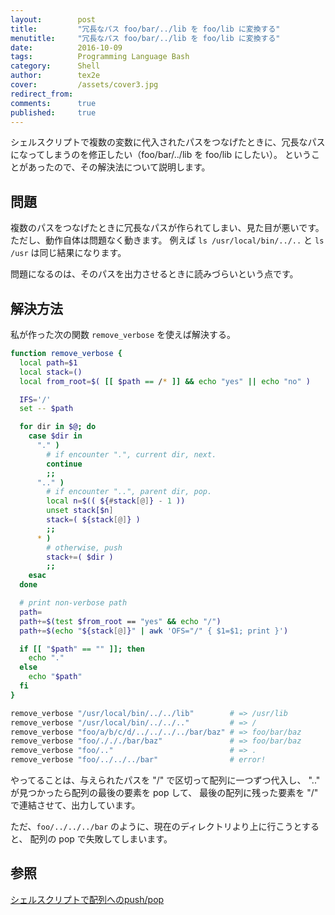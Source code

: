 ```yaml
---
layout:        post
title:         "冗長なパス foo/bar/../lib を foo/lib に変換する"
menutitle:     "冗長なパス foo/bar/../lib を foo/lib に変換する"
date:          2016-10-09
tags:          Programming Language Bash
category:      Shell
author:        tex2e
cover:         /assets/cover3.jpg
redirect_from:
comments:      true
published:     true
---
```


シェルスクリプトで複数の変数に代入されたパスをつなげたときに、冗長なパスになってしまうのを修正したい（foo/bar/../lib を foo/lib にしたい）。
ということがあったので、その解決法について説明します。


問題
---------------

複数のパスをつなげたときに冗長なパスが作られてしまい、見た目が悪いです。
ただし、動作自体は問題なく動きます。
例えば `ls /usr/local/bin/../..` と `ls /usr` は同じ結果になります。

問題になるのは、そのパスを出力させるときに読みづらいという点です。


解決方法
---------------

私が作った次の関数 `remove_verbose` を使えば解決する。

```bash
function remove_verbose {
  local path=$1
  local stack=()
  local from_root=$( [[ $path == /* ]] && echo "yes" || echo "no" )

  IFS='/'
  set -- $path

  for dir in $@; do
    case $dir in
      "." )
        # if encounter ".", current dir, next.
        continue
        ;;
      ".." )
        # if encounter "..", parent dir, pop.
        local n=$(( ${#stack[@]} - 1 ))
        unset stack[$n]
        stack=( ${stack[@]} )
        ;;
      * )
        # otherwise, push
        stack+=( $dir )
        ;;
    esac
  done

  # print non-verbose path
  path=
  path+=$(test $from_root == "yes" && echo "/")
  path+=$(echo "${stack[@]}" | awk 'OFS="/" { $1=$1; print }')

  if [[ "$path" == "" ]]; then
    echo "."
  else
    echo "$path"
  fi
}

remove_verbose "/usr/local/bin/../../lib"        # => /usr/lib
remove_verbose "/usr/local/bin/../../.."         # => /
remove_verbose "foo/a/b/c/d/../../../../bar/baz" # => foo/bar/baz
remove_verbose "foo/./././bar/baz"               # => foo/bar/baz
remove_verbose "foo/.."                          # => .
remove_verbose "foo/../../../bar"                # error!
```

やってることは、与えられたパスを "/" で区切って配列に一つずつ代入し、
".." が見つかったら配列の最後の要素を pop して、
最後の配列に残った要素を "/" で連結させて、出力しています。

ただ、`foo/../../../bar` のように、現在のディレクトリより上に行こうとすると、
配列の pop で失敗してしまいます。


参照
---------------

[シェルスクリプトで配列へのpush/pop](http://lake-michigan.hatenablog.com/entry/20110419/1303207600)

